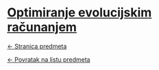 # [Optimiranje evolucijskim računanjem](https://www.github.com/studosi-fer/OER)

[<- Stranica predmeta](https://www.fer.unizg.hr/predmet/oer)

[<- Povratak na listu predmeta](https://www.github.com/studosi/FER)
